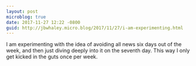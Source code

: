 ```yaml
---
layout: post
microblog: true
date: 2017-11-27 12:22 -0800
guid: http://jbwhaley.micro.blog/2017/11/27/i-am-experimenting.html
---
```

I am experimenting with the idea of avoiding all news six days out of the week, and then just diving deeply into it on the seventh day. This way I only get kicked in the guts once per week.
